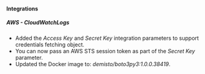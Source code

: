 
#### Integrations
##### AWS - CloudWatchLogs
- Added the *Access Key* and *Secret Key* integration parameters to support credentials fetching object.
- You can now pass an AWS STS session token as part of the *Secret Key* parameter.
- Updated the Docker image to: *demisto/boto3py3:1.0.0.38419*.
